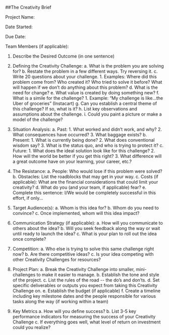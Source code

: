 ##The Creativity Brief

Project Name:

Date Started:

Due Date:

Team Members (if applicable):

1. Describe the Desired Outcome (in one sentence)

2. Defining the Creativity Challenge:
	a. What is the problem you are solving for?
	b. Restate the problem in a few different ways. Try reversing it.
	c. Write 20 questions about your challenge. 
		1. Examples: Where did this problem come from? Who created it? Who tried to solve it before? What will happen if we don’t do anything about this problem? 
	d. What is the need for change?
	e. What value is created by doing something new?
	f. What is a simile for the challenge? 
		1. Example: “My challenge is like...the Uber of groceries” (Instacart)
	g. Can you establish a central theme of this challenge? If so, what is it?
	h. List key observations and assumptions about the challenge.
	i. Could you paint a picture or make a model of the challenge? 

3. Situation Analysis:
	a. Past:
		1. What worked and didn’t work, and why?
		2. What consequences have occurred?
		3. What baggage exists?
	b. Present:
		1. What is currently being done?
		2. What does conventional wisdom say?
		3. What is the status quo, and who is trying to protect it?
	c. Future:
		1. What does the ideal solution look like for this challenge?
		2. How will the world be better if you get this right?
		3. What difference will a great outcome have on your learning, your career, etc.?

4. The Resistance:
	a. People: Who would lose if this problem were solved?
	b. Obstacles: List the roadblocks that may get in your way.
	c. Costs (if applicable): What are the financial considerations that could limit your creativity?
	d. What do you (and your team, if applicable) fear?
	e. Complete this sentence: I/We would be completely successful in this effort, if only…

5. Target Audience(s):
	a. Whom is this idea for?
	b. Whom do you need to convince?
	c. Once implemented, whom will this idea impact?

6. Communication Strategy (if applicable):
	a. How will you communicate to others about the idea?
	b. Will you seek feedback along the way or wait until ready to launch the idea?
	c. What is your plan to roll out the idea once complete?

7. Competition:
	a. Who else is trying to solve this same challenge right now?
	b. Are there competitive ideas?
	c. Is your idea competing with other Creativity Challenges for resources?

8. Project Plan:
	a. Break the Creativity Challenge into smaller, mini-challenges to make it easier to manage.
	b. Establish the tone and style of the project.
	c. List the rules of the road -- the do’s and don’ts.
	d. Set specific deliverables or outputs you expect from taking this Creativity Challenge on.
	e. Establish the budget (if applicable)
	f. Create a timeline including key milestone dates and the people responsible for various tasks along the way (if working within a team)

9. Key Metrics
	a. How will you define success?
	b. List 3-5 key performance indicators for measuring the success of your Creativity Challenge
	c. If everything goes well, what level of return on investment could you realize?
